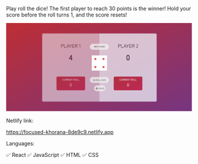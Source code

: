 Play roll the dice! 
The first player to reach 30 points is the winner!
Hold your score before the roll turns 1, and the score resets!


![alt text](https://github.com/rotemshaked/Roll-Dice/blob/d04b903e70339a3b7bd214d323e5f9d03c044faa/public/roll-dice.png)

Netlify link:

https://focused-khorana-8de9c9.netlify.app

Languages:

✅ React
✅ JavaScript
✅ HTML
✅ CSS





